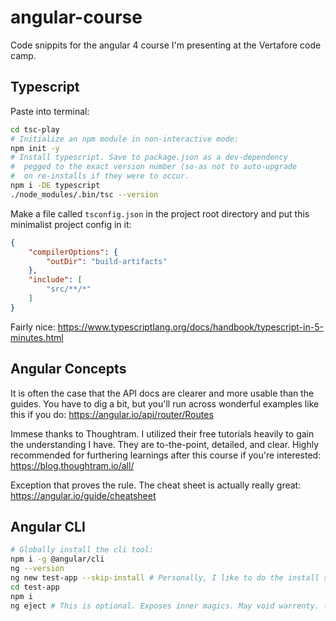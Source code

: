 # angular-course
Code snippits for the angular 4 course I'm presenting at the Vertafore code camp.

## Typescript

Paste into terminal:
```bash
cd tsc-play
# Initialize an npm module in non-interactive mode:
npm init -y
# Install typescript. Save to package.json as a dev-dependency 
#  pegged to the exact version number (so-as not to auto-upgrade 
#  on re-installs if they were to occur. 
npm i -DE typescript 
./node_modules/.bin/tsc --version
```

Make a file called `tsconfig.json` in the project root directory and put this minimalist project config in it:
```json
{
    "compilerOptions": {
        "outDir": "build-artifacts"
    },
    "include": [
        "src/**/*"
    ]
}
```

Fairly nice: https://www.typescriptlang.org/docs/handbook/typescript-in-5-minutes.html

## Angular Concepts

It is often the case that the API docs are clearer and more usable than the guides. You have to dig a bit, but you'll run across wonderful examples like this if you do: https://angular.io/api/router/Routes

Immese thanks to Thoughtram. I utilized their free tutorials heavily to gain the understanding I have. They are to-the-point, detailed, and clear. Highly recommended for furthering learnings after this course if you're interested: https://blog.thoughtram.io/all/

Exception that proves the rule. The cheat sheet is actually really great: https://angular.io/guide/cheatsheet

## Angular CLI

```bash
# Globally install the cli tool:
npm i -g @angular/cli
ng --version
ng new test-app --skip-install # Personally, I like to do the install seperately.
cd test-app
npm i
ng eject # This is optional. Exposes inner magics. May void warrenty. (:P)
```

